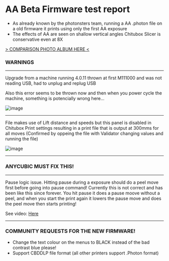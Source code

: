 # AA Beta Firmware test report

- As already known by the photonsters team, running a AA .photon file on a old firmware it prints using only the first AA exposure
- The effects of AA are seen on shallow vertical angles Chitubox Slicer is conservative even at 8X


[> COMPARISON PHOTO ALBUM HERE <](https://photos.app.goo.gl/dej22eQ37uocnX2Y8)

### WARNINGS

----
Upgrade from a machine running 4.0.11 thrown at first M111000 and was not reading USB, had to unplug and replug USB

Also this error seems to be thrown now and then when you power cycle the machine, something is potencially wrong here...

![image](https://user-images.githubusercontent.com/11083514/56518115-85445c80-6536-11e9-910c-c2318e2d1e0f.png)

----
File makes use of Lift distance and speeds but this panel is disabled in Chitubox Print settings resulting in a print file that is output at 300mms for all moves (Confirmed by oppeing the file with Validator changing values and running the file)

![image](https://user-images.githubusercontent.com/11083514/56517916-0818e780-6536-11e9-9902-7bd8d5470836.png)

----

### ANYCUBIC MUST FIX THIS!

----
Pause logic issue. Hitting pause during a exposure should do a peel move first before going into pause command!
Currently this is not correct and has been like this since forever. You hit pause it does a pause moove without a peel, and when you start the print again it lowers the pause move and does the peel move then starts printing!

See video: [Here](https://www.youtube.com/watch?v=fx1MnDPhm9s) 

----

### COMMUNITY REQUESTS FOR THE NEW FIRMWARE!

- Change the text colour on the menus to BLACK instead of the bad contrast blue please!
- Support CBDDLP file format (all other printers support .Photon format)

